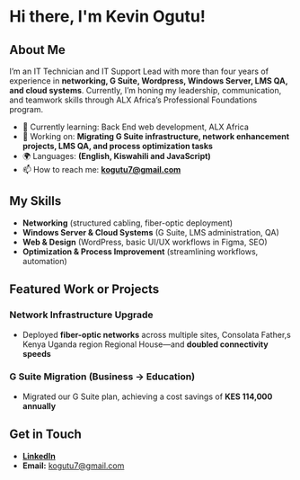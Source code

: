 # Hi there, I'm Kevin Ogutu!  

## About Me 

I’m an IT Technician and IT Support Lead with more than four years of experience in **networking, G Suite, Wordpress, Windows Server, LMS QA, and cloud systems**. Currently, I’m honing my leadership, communication, and teamwork skills through ALX Africa’s Professional Foundations program.

- 🌱 Currently learning: Back End web development, ALX Africa
- 🔭 Working on: **Migrating G Suite infrastructure, network enhancement projects, LMS QA, and process optimization tasks**
- 🌍 Languages: **(English, Kiswahili and JavaScript)**
- 📫 How to reach me: **kogutu7@gmail.com**

## My Skills 

- **Networking** (structured cabling, fiber-optic deployment)  
- **Windows Server & Cloud Systems** (G Suite, LMS administration, QA)  
- **Web & Design** (WordPress, basic UI/UX workflows in Figma, SEO)  
- **Optimization & Process Improvement** (streamlining workflows, automation)


## Featured Work or Projects

### Network Infrastructure Upgrade
- Deployed **fiber-optic networks** across multiple sites, Consolata Father,s Kenya Uganda region Regional House—and **doubled connectivity speeds**

### G Suite Migration (Business → Education)
- Migrated our G Suite plan, achieving a cost savings of **KES 114,000 annually**

## Get in Touch

- **[LinkedIn](https://www.linkedin.com/in/kevin-otieno-41663b138/)**
- **Email:** kogutu7@gmail.com
